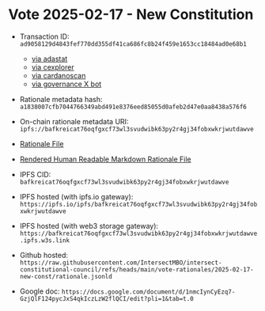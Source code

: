 
# Vote 2025-02-17 - New Constitution

- Transaction ID: `ad9058129d4843fef770dd355df41ca686fc8b24f459e1653cc18484ad0e68b1`
  - [via adastat](https://adastat.net/transactions/ad9058129d4843fef770dd355df41ca686fc8b24f459e1653cc18484ad0e68b1)
  - [via cexplorer](https://cexplorer.io/tx/ad9058129d4843fef770dd355df41ca686fc8b24f459e1653cc18484ad0e68b1/governance#data)
  - [via cardanoscan](https://cardanoscan.io/vote/ad9058129d4843fef770dd355df41ca686fc8b24f459e1653cc18484ad0e68b1)
  - [via governance X bot](https://x.com/GovActions/status/1891504164376883705)

- Rationale metadata hash: `a1838007cfb7044766349abd491e8376eed85055d0afeb2d47e0aa8438a576f6`
- On-chain rationale metadata URI: `ipfs://bafkreicat76oqfgxcf73wl3svudwibk63py2r4gj34fobxwkrjwutdawve`

- [Rationale File](./rationale.jsonld)
- [Rendered Human Readable Markdown Rationale File](./rationale.jsonld.md)
- IPFS CID: `bafkreicat76oqfgxcf73wl3svudwibk63py2r4gj34fobxwkrjwutdawve`
- IPFS hosted (with ipfs.io gateway): `https://ipfs.io/ipfs/bafkreicat76oqfgxcf73wl3svudwibk63py2r4gj34fobxwkrjwutdawve`
- IPFS hosted (with web3 storage gateway): `https://bafkreicat76oqfgxcf73wl3svudwibk63py2r4gj34fobxwkrjwutdawve.ipfs.w3s.link`

- Github hosted: `https://raw.githubusercontent.com/IntersectMBO/intersect-constitutional-council/refs/heads/main/vote-rationales/2025-02-17-new-const/rationale.jsonld`
- Google doc: `https://docs.google.com/document/d/1nmcIynCyEzq7-GzjQlF124pycJxS4qkIczLzW2flQCI/edit?pli=1&tab=t.0`
